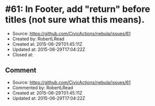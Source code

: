 # #61: In Footer, add &quot;return&quot; before titles (not sure what this means).

* Source: https://github.com/CivicActions/nebula/issues/61
* Created by: RobertLRead
* Created at: 2015-06-29T01:45:11Z
* Updated at: 2015-06-29T17:04:22Z
* Closed at: 


## Comment

* Source: https://github.com/CivicActions/nebula/issues/61
* Commented by: RobertLRead
* Created at: 2015-06-29T01:45:11Z
* Updated at: 2015-06-29T17:04:22Z




